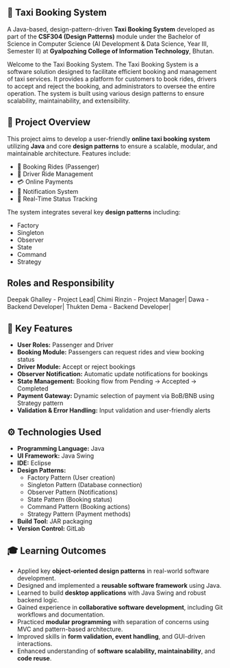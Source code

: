 ## 🚖 Taxi Booking System

A Java-based, design-pattern-driven **Taxi Booking System** developed as part of the **CSF304 (Design Patterns)** module under the Bachelor of Science in Computer Science (AI Development & Data Science, Year III, Semester II) at **Gyalpozhing College of Information Technology**, Bhutan.

Welcome to the Taxi Booking System. The Taxi Booking System is a software solution designed to facilitate efficient booking and management of taxi services. It provides a platform for customers to book rides, drivers to accept and reject the booking, and administrators to oversee the entire operation. The system is built using various design patterns to ensure scalability, maintainability, and extensibility.



## 📌 Project Overview

This project aims to develop a user-friendly **online taxi booking system** utilizing **Java** and core **design patterns** to ensure a scalable, modular, and maintainable architecture. Features include:

- 🚕 Booking Rides (Passenger)
- 👤 Driver Ride Management
- 💳 Online Payments
- 🔔 Notification System
- 🧠 Real-Time Status Tracking

The system integrates several key **design patterns** including:
- Factory
- Singleton
- Observer
- State
- Command
- Strategy


## Roles and Responsibility

Deepak Ghalley - Project Lead|
Chimi Rinzin - Project Manager|
Dawa - Backend Developer|
Thukten Dema - Backend Developer|


## 🧪 Key Features

- **User Roles:** Passenger and Driver
- **Booking Module:** Passengers can request rides and view booking status
- **Driver Module:** Accept or reject bookings
- **Observer Notification:** Automatic update notifications for bookings
- **State Management:** Booking flow from Pending → Accepted → Completed
- **Payment Gateway:** Dynamic selection of payment via BoB/BNB using Strategy pattern
- **Validation & Error Handling:** Input validation and user-friendly alerts


## ⚙️ Technologies Used

- **Programming Language:** Java  
- **UI Framework:** Java Swing  
- **IDE:** Eclipse  
- **Design Patterns:**  
  - Factory Pattern (User creation)  
  - Singleton Pattern (Database connection)  
  - Observer Pattern (Notifications)  
  - State Pattern (Booking status)  
  - Command Pattern (Booking actions)  
  - Strategy Pattern (Payment methods)  
- **Build Tool:** JAR packaging  
- **Version Control:** GitLab


## 🎓 Learning Outcomes

- Applied key **object-oriented design patterns** in real-world software development.
- Designed and implemented a **reusable software framework** using Java.
- Learned to build **desktop applications** with Java Swing and robust backend logic.
- Gained experience in **collaborative software development**, including Git workflows and documentation.
- Practiced **modular programming** with separation of concerns using MVC and pattern-based architecture.
- Improved skills in **form validation, event handling**, and GUI-driven interactions.
- Enhanced understanding of **software scalability, maintainability**, and **code reuse**.

